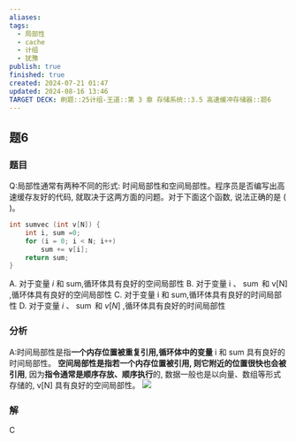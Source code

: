 ```yaml
---
aliases: 
tags:
  - 局部性
  - cache
  - 计组
  - 犹豫
publish: true
finished: true
created: 2024-07-21 01:47
updated: 2024-08-16 13:46
TARGET DECK: 刷题::25计组-王道::第 3 章 存储系统::3.5 高速缓冲存储器::题6
---
```


## 题6
### 题目
Q:局部性通常有两种不同的形式: 时间局部性和空间局部性。程序员是否编写出高速缓存友好的代码, 就取决于这两方面的问题。对于下面这个函数, 说法正确的是 ( )。
```cpp
int sumvec (int v[N]) {
    int i, sum =0;
    for (i = 0; i < N; i++) 
        sum += v[i];
    return sum;
}
```
A. 对于变量 $i$ 和 sum,循环体具有良好的空间局部性
B. 对于变量 $\mathrm{i}$ 、 $\operatorname{sum}$ 和 $\mathrm{v}\lbrack \mathrm{N}\rbrack$ ,循环体具有良好的空间局部性
C. 对于变量 $\mathrm{i}$ 和 sum,循环体具有良好的时间局部性
D. 对于变量 $i$ 、 $\operatorname{sum}$ 和 $v\lbrack N\rbrack$ ,循环体具有良好的时间局部性
### 分析
A:时间局部性是指**一个内存位置被重复引用,循环体中的变量** $\mathrm{i}$ 和 sum 具有良好的时间局部性。 
**空间局部性是指若一个内存位置被引用, 则它附近的位置很快也会被引用**, 因为**指令通常是顺序存放、顺序执行**的, 数据一般也是以向量、数组等形式存储的, $\mathrm{v}\lbrack  \mathrm{N}\rbrack$ 具有良好的空间局部性。
![](https://img.hwenyi.live/202408111637721.webp)
### 解
C
